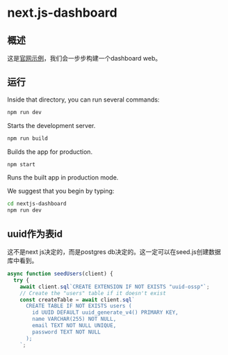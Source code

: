 # next.js-dashboard

## 概述

这是[官网示例](https://nextjs.org/learn/dashboard-app/getting-started)，我们会一步步构建一个dashboard web。

## 运行

Inside that directory, you can run several commands:

```bash
npm run dev
```

Starts the development server.

```bash
npm run build
```

Builds the app for production.

```bash
npm start
```

Runs the built app in production mode.

We suggest that you begin by typing:

```bash
cd nextjs-dashboard
npm run dev
```

## uuid作为表id

这不是next js决定的，而是postgres db决定的。这一定可以在seed.js创建数据库中看到。

```js
async function seedUsers(client) {
  try {
    await client.sql`CREATE EXTENSION IF NOT EXISTS "uuid-ossp"`;
    // Create the "users" table if it doesn't exist
    const createTable = await client.sql`
      CREATE TABLE IF NOT EXISTS users (
        id UUID DEFAULT uuid_generate_v4() PRIMARY KEY,
        name VARCHAR(255) NOT NULL,
        email TEXT NOT NULL UNIQUE,
        password TEXT NOT NULL
      );
    `;
```

